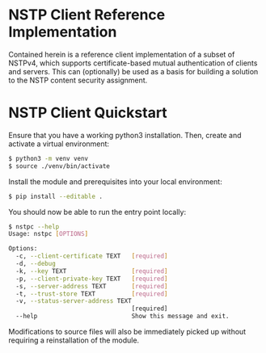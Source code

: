# NSTP Client Reference Implementation

Contained herein is a reference client implementation of a subset of NSTPv4, which supports certificate-based mutual authentication of clients and servers.  This can (optionally) be used as a basis for building a solution to the NSTP content security assignment.

# NSTP Client Quickstart

Ensure that you have a working python3 installation.  Then, create and activate a virtual environment:

~~~sh
$ python3 -m venv venv
$ source ./venv/bin/activate
~~~

Install the module and prerequisites into your local environment:

~~~sh
$ pip install --editable .
~~~

You should now be able to run the entry point locally:

~~~sh
$ nstpc --help
Usage: nstpc [OPTIONS]

Options:
  -c, --client-certificate TEXT   [required]
  -d, --debug
  -k, --key TEXT                  [required]
  -p, --client-private-key TEXT   [required]
  -s, --server-address TEXT       [required]
  -t, --trust-store TEXT          [required]
  -v, --status-server-address TEXT
                                  [required]
  --help                          Show this message and exit.
~~~

Modifications to source files will also be immediately picked up without requiring a reinstallation of the module.
